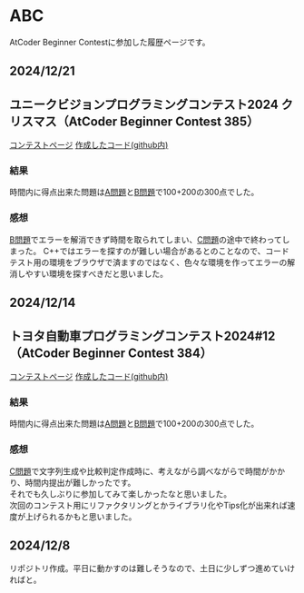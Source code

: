 # ABC
AtCoder Beginner Contestに参加した履歴ページです。

## 2024/12/21  
## ユニークビジョンプログラミングコンテスト2024 クリスマス（AtCoder Beginner Contest 385）  
[コンテストページ](https://atcoder.jp/contests/abc385) [作成したコード(github内)](https://github.com/HY-Games/ABC/tree/main/ABC385)  
### 結果  
時間内に得点出来た問題は[A問題](https://atcoder.jp/contests/abc385/tasks/abc385_a)と[B問題](https://atcoder.jp/contests/abc385/tasks/abc385_b)で100+200の300点でした。  
### 感想  
[B問題](https://atcoder.jp/contests/abc385/tasks/abc385_b)でエラーを解消できず時間を取られてしまい、[C問題](https://atcoder.jp/contests/abc385/tasks/abc385_c)の途中で終わってしまった。
C++ではエラーを探すのが難しい場合があるとのことなので、コードテスト用の環境をブラウザで済ますのではなく、色々な環境を作ってエラーの解消しやすい環境を探すべきだと思いました。

## 2024/12/14  
## トヨタ自動車プログラミングコンテスト2024#12（AtCoder Beginner Contest 384）  
[コンテストページ](https://atcoder.jp/contests/abc384) [作成したコード(github内)](https://github.com/HY-Games/ABC/tree/main/ABC384)  
### 結果  
時間内に得点出来た問題は[A問題](https://atcoder.jp/contests/abc384/tasks/abc384_a)と[B問題](https://atcoder.jp/contests/abc384/tasks/abc384_b)で100+200の300点でした。  
### 感想  
[C問題](https://atcoder.jp/contests/abc384/tasks/abc384_c)で文字列生成や比較判定作成時に、考えながら調べながらで時間がかかり、時間内提出が難しかったです。  
それでも久しぶりに参加してみて楽しかったなと思いました。  
次回のコンテスト用にリファクタリングとかライブラリ化やTips化が出来れば速度が上げられるかもと思いました。

## 2024/12/8  
リポジトリ作成。平日に動かすのは難しそうなので、土日に少しずつ進めていければと。  
